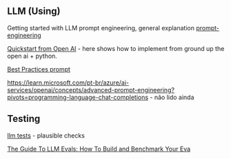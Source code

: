


## LLM (Using) 
Getting started with LLM prompt engineering, general explanation
[prompt-engineering](https://learn.microsoft.com/en-us/ai/playbook/technology-guidance/generative-ai/working-with-llms/prompt-engineering)

[Quickstart from Open AI](https://platform.openai.com/docs/quickstart) - here shows how to implement from ground up the open ai + python.

[Best Practices prompt](https://help.openai.com/en/articles/6654000-best-practices-for-prompt-engineering-with-the-openai-api)

https://learn.microsoft.com/pt-br/azure/ai-services/openai/concepts/advanced-prompt-engineering?pivots=programming-language-chat-completions - não lido ainda

## Testing 

[llm tests](https://ten10.com/blog/how-to-test-llm-based-chatbots/) - plausible checks

[The Guide To LLM Evals: How To Build and Benchmark Your Eva](https://towardsdatascience.com/llm-evals-setup-and-the-metrics-that-matter-2cc27e8e35f3)
